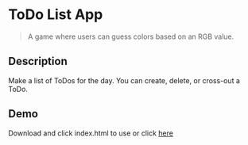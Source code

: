# ToDo List App
> A game where users can guess colors based on an RGB value.

## Description
Make a list of ToDos for the day. You can create, delete, or cross-out a ToDo.

## Demo

Download and click index.html to use or click [here](https://megatron-lab.github.io/RGB-Color-Game/)

